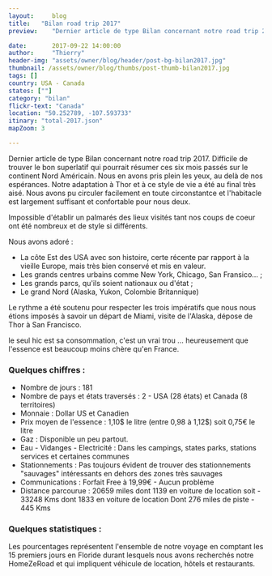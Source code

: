 ```yaml
---
layout:     blog
title:   "Bilan road trip 2017"
preview:    "Dernier article de type Bilan concernant notre road trip 2017. Difficile de trouver le bon superlatif qui pourrait résumer ces six mois passés..."

date:       2017-09-22 14:00:00
author:     "Thierry"
header-img: "assets/owner/blog/header/post-bg-bilan2017.jpg"
thumbnail: /assets/owner/blog/thumbs/post-thumb-bilan2017.jpg
tags: []
country: USA - Canada
states: [""]
category: "bilan"
flickr-text: "Canada"
location: "50.252789, -107.593733"
itinary: "total-2017.json"
mapZoom: 3

---
```


Dernier article de type Bilan concernant notre road trip 2017. Difficile de trouver le bon superlatif qui pourrait résumer ces six mois passés sur le continent Nord Américain. Nous en avons pris plein les yeux, au delà de nos espérances. Notre adaptation à Thor et à ce style de vie a été au final très aisé. Nous avons pu circuler facilement en toute circonstantce et l'habitacle est largement suffisant et confortable pour nous deux. 

Impossible d'établir un palmarés des lieux visités tant nos coups de coeur ont été nombreux et de style si différents.

Nous avons adoré :

* La côte Est des USA avec son histoire, certe récente par rapport à la vieille Europe, mais très bien conservé et mis en valeur.
* Les grands centres urbains comme New York, Chicago, San Fransico... ;
* Les grands parcs, qu'ils soient nationaux ou d'état ;
* Le grand Nord (Alaska, Yukon, Colombie Britannique)

Le rythme a été soutenu pour respecter les trois impératifs que nous nous étions imposés à savoir un départ de Miami, visite de l'Alaska, dépose de Thor à San Francisco.




le seul hic est sa consommation, c'est un vrai trou ... heureusement que l'essence est beaucoup moins chère qu'en France.






### Quelques chiffres :    

* Nombre de jours           : 181
* Nombre de pays et états traversés  : 2 - USA (28 états) et Canada (8 territoires)
* Monnaie                   : Dollar US et Canadien
* Prix moyen de l'essence   : 1,10$ le litre (entre 0,98 à 1,12$) soit 0,75€ le litre
* Gaz                       : Disponible un peu partout.
* Eau - Vidanges - Electricité    : Dans les campings, states parks, stations services et certaines communes
* Stationnements             : Pas toujours évident de trouver des stationnements "sauvages" intéressants en dehors des zones très sauvages
* Communications             : Forfait Free à 19,99€ - Aucun problème  
* Distance parcourue         : 20659 miles dont 1139 en voiture de location soit - 33248 Kms dont 1833 en voiture de location 
                               Dont 276 miles de piste - 445 Kms     
 

### Quelques statistiques :

Les pourcentages représentent l'ensemble de notre voyage en comptant les 15 premiers jours en Floride durant lesquels nous avons recherchés notre HomeZeRoad et qui impliquent véhicule de location, hôtels et restaurants.


